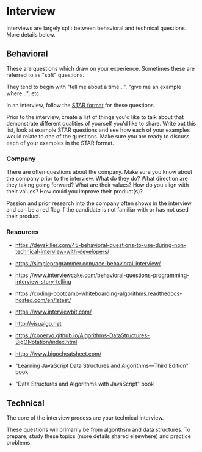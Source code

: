 # Interview

Interviews are largely split between behavioral and technical questions. More details below.

## Behavioral

These are questions which draw on your experience. Sometimes these are referred to as "soft" questions.

They tend to begin with "tell me about a time...", "give me an example where...", etc.

In an interview, follow the [STAR format](https://www.themuse.com/advice/star-interview-method) for these questions.

Prior to the interview, create a list of things you'd like to talk about that demonstrate different qualities of yourself you'd like to share. Write out this list, look at example STAR questions and see how each of your examples would relate to one of the questions. Make sure you are ready to discuss each of your examples in the STAR format.

### Company

There are often questions about the company. Make sure you know about the company prior to the interview. What do they do? What direction are they taking going forward? What are their values? How do you align with their values? How could you improve their product(s)?

Passion and prior research into the company often shows in the interview and can be a red flag if the candidate is not familiar with or has not used their product.

### Resources

- https://devskiller.com/45-behavioral-questions-to-use-during-non-technical-interview-with-developers/

- https://simpleprogrammer.com/ace-behavioral-interview/

- https://www.interviewcake.com/behavioral-questions-programming-interview-story-telling

- https://coding-bootcamp-whiteboarding-algorithms.readthedocs-hosted.com/en/latest/

- https://www.interviewbit.com/

- http://visualgo.net

- https://cooervo.github.io/Algorithms-DataStructures-BigONotation/index.html

- https://www.bigocheatsheet.com/

- "Learning JavaScript Data Structures and Algorithms—Third Edition" book

- "Data Structures and Algorithms with JavaScript" book

## Technical

The core of the interview process are your technical interview.

These questions will primarily be from algorithsm and data structures. To prepare, study these topics (more details shared elsewhere) and practice problems.
